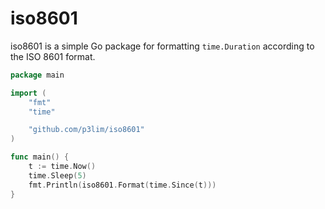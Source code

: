 # iso8601

iso8601 is a simple Go package for formatting `time.Duration` according to the ISO 8601 format.

```go
package main

import (
	"fmt"
	"time"

	"github.com/p3lim/iso8601"
)

func main() {
	t := time.Now()
	time.Sleep(5)
	fmt.Println(iso8601.Format(time.Since(t)))
}
```
